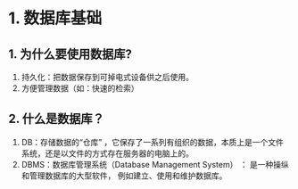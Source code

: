 # 1. 数据库基础

## 1. 为什么要使用数据库?

1. 持久化：把数据保存到可掉电式设备供之后使用。
2. 方便管理数据（如：快速的检索）





## 2. 什么是数据库？

1. DB：存储数据的“仓库” ，它保存了一系列有组织的数据，本质上是一个文件系统，还是以文件的方式存在服务器的电脑上的。
2. DBMS：数据库管理系统（Database Management System） ： 是一种操纵和管理数据库的大型软件， 例如建立、使用和维护数据库。